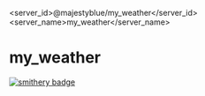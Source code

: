 <server_id>@majestyblue/my_weather</server_id>
<server_name>my_weather</server_name>
<readme>
# my_weather
[![smithery badge](https://smithery.ai/badge/@majestyblue/my_weather)](https://smithery.ai/server/@majestyblue/my_weather)

</readme>